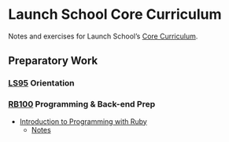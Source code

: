 # Launch School Core Curriculum

Notes and exercises for Launch School’s [Core Curriculum](https://launchschool.com/courses).

## Preparatory Work

### [LS95](ls95) Orientation

### [RB100](rb100) Programming & Back-end Prep
* [Introduction to Programming with Ruby](rb100/6_introduction_to_programming_with_ruby)
  * [Notes](rb100/6_introduction_to_programming_with_ruby/notes.md)

